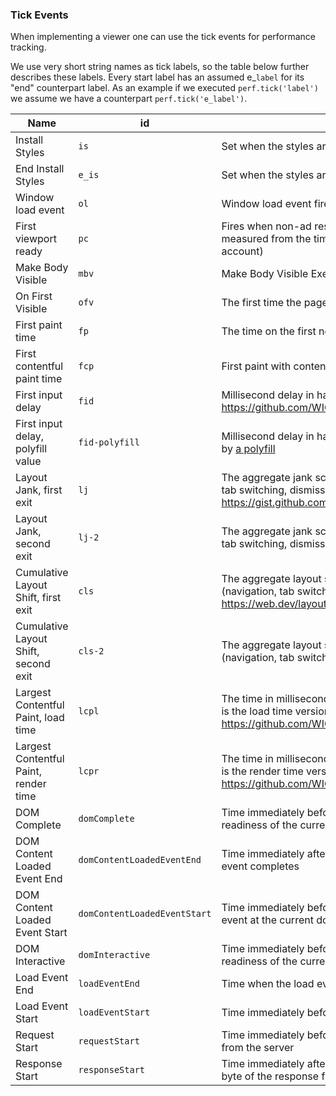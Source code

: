 <!---
Copyright 2015 The AMP HTML Authors. All Rights Reserved.

Licensed under the Apache License, Version 2.0 (the "License");
you may not use this file except in compliance with the License.
You may obtain a copy of the License at

      http://www.apache.org/licenses/LICENSE-2.0

Unless required by applicable law or agreed to in writing, software
distributed under the License is distributed on an "AS-IS" BASIS,
WITHOUT WARRANTIES OR CONDITIONS OF ANY KIND, either express or implied.
See the License for the specific language governing permissions and
limitations under the License.
-->

### Tick Events

When implementing a viewer one can use the tick events for performance tracking.

We use very short string names as tick labels, so the table below
further describes these labels.
Every start label has an assumed e\_`label` for its "end" counterpart label.
As an example if we executed `perf.tick('label')` we assume we have a counterpart
`perf.tick('e_label')`.

| Name                                  | id                           | Description                                                                                                                                                                                        |
| ------------------------------------- | ---------------------------- | -------------------------------------------------------------------------------------------------------------------------------------------------------------------------------------------------- |
| Install Styles                        | `is`                         | Set when the styles are installed.                                                                                                                                                                 |
| End Install Styles                    | `e_is`                       | Set when the styles are done installing.                                                                                                                                                           |
| Window load event                     | `ol`                         | Window load event fired.                                                                                                                                                                           |
| First viewport ready                  | `pc`                         | Fires when non-ad resources above the fold fired their load event measured from the time the user clicks (So takes pre-rendering into account)                                                     |
| Make Body Visible                     | `mbv`                        | Make Body Visible Executes.                                                                                                                                                                        |
| On First Visible                      | `ofv`                        | The first time the page has been turned visible.                                                                                                                                                   |
| First paint time                      | `fp`                         | The time on the first non-blank paint of the page.                                                                                                                                                 |
| First contentful paint time           | `fcp`                        | First paint with content. See https://github.com/WICG/paint-timing                                                                                                                                 |
| First input delay                     | `fid`                        | Millisecond delay in handling the first user input on the page. See https://github.com/WICG/event-timing                                                                                           |
| First input delay, polyfill value     | `fid-polyfill`               | Millisecond delay in handling the first user input on the page, reported by [a polyfill](https://github.com/GoogleChromeLabs/first-input-delay)                                                    |
| Layout Jank, first exit               | `lj`                         | The aggregate jank score when the user leaves the page (navigation, tab switching, dismissing application) for the first time. See https://gist.github.com/skobes/2f296da1b0a88cc785a4bf10a42bca07 |
| Layout Jank, second exit              | `lj-2`                       | The aggregate jank score when the user leaves the page (navigation, tab switching, dismissing application) for the second time.                                                                    |
| Cumulative Layout Shift, first exit   | `cls`                        | The aggregate layout shift score when the user leaves the page (navigation, tab switching, dismissing application) for the first time. See https://web.dev/layout-instability-api                  |
| Cumulative Layout Shift, second exit  | `cls-2`                      | The aggregate layout shift score when the user leaves the page (navigation, tab switching, dismissing application) for the second time.                                                            |
| Largest Contentful Paint, load time   | `lcpl`                       | The time in milliseconds for the first contentful element to display. This is the load time version of this metric. See https://github.com/WICG/largest-contentful-paint                           |
| Largest Contentful Paint, render time | `lcpr`                       | The time in milliseconds for the first contentful element to display. This is the render time version of this metric. https://github.com/WICG/largest-contentful-paint                             |
| DOM Complete                          | `domComplete`                | Time immediately before the browser sets the current document readiness of the current document to complete                                                                                        |
| DOM Content Loaded Event End          | `domContentLoadedEventEnd`   | Time immediately after the current document's DOMContentLoaded event completes                                                                                                                     |
| DOM Content Loaded Event Start        | `domContentLoadedEventStart` | Time immediately before the user agent fires the DOMContentLoaded event at the current document                                                                                                    |
| DOM Interactive                       | `domInteractive`             | Time immediately before the user agent sets the current document readiness of the current document to interactive                                                                                  |
| Load Event End                        | `loadEventEnd`               | Time when the load event of the current document is completed                                                                                                                                      |
| Load Event Start                      | `loadEventStart`             | Time immediately before the load event of the current document is fired                                                                                                                            |
| Request Start                         | `requestStart`               | Time immediately before the user agent starts requesting the resource from the server                                                                                                              |
| Response Start                        | `responseStart`              | Time immediately after the user agent's HTTP parser receives the first byte of the response from the server                                                                                        |
